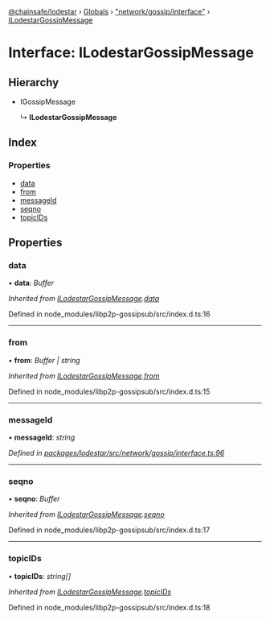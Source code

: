 [@chainsafe/lodestar](../README.md) › [Globals](../globals.md) › ["network/gossip/interface"](../modules/_network_gossip_interface_.md) › [ILodestarGossipMessage](_network_gossip_interface_.ilodestargossipmessage.md)

# Interface: ILodestarGossipMessage

## Hierarchy

* IGossipMessage

  ↳ **ILodestarGossipMessage**

## Index

### Properties

* [data](_network_gossip_interface_.ilodestargossipmessage.md#data)
* [from](_network_gossip_interface_.ilodestargossipmessage.md#from)
* [messageId](_network_gossip_interface_.ilodestargossipmessage.md#messageid)
* [seqno](_network_gossip_interface_.ilodestargossipmessage.md#seqno)
* [topicIDs](_network_gossip_interface_.ilodestargossipmessage.md#topicids)

## Properties

###  data

• **data**: *Buffer*

*Inherited from [ILodestarGossipMessage](_network_gossip_interface_.ilodestargossipmessage.md).[data](_network_gossip_interface_.ilodestargossipmessage.md#data)*

Defined in node_modules/libp2p-gossipsub/src/index.d.ts:16

___

###  from

• **from**: *Buffer | string*

*Inherited from [ILodestarGossipMessage](_network_gossip_interface_.ilodestargossipmessage.md).[from](_network_gossip_interface_.ilodestargossipmessage.md#from)*

Defined in node_modules/libp2p-gossipsub/src/index.d.ts:15

___

###  messageId

• **messageId**: *string*

*Defined in [packages/lodestar/src/network/gossip/interface.ts:96](https://github.com/ChainSafe/lodestar/blob/f536e8f/packages/lodestar/src/network/gossip/interface.ts#L96)*

___

###  seqno

• **seqno**: *Buffer*

*Inherited from [ILodestarGossipMessage](_network_gossip_interface_.ilodestargossipmessage.md).[seqno](_network_gossip_interface_.ilodestargossipmessage.md#seqno)*

Defined in node_modules/libp2p-gossipsub/src/index.d.ts:17

___

###  topicIDs

• **topicIDs**: *string[]*

*Inherited from [ILodestarGossipMessage](_network_gossip_interface_.ilodestargossipmessage.md).[topicIDs](_network_gossip_interface_.ilodestargossipmessage.md#topicids)*

Defined in node_modules/libp2p-gossipsub/src/index.d.ts:18

